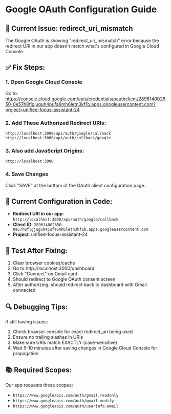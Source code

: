 # Google OAuth Configuration Guide

## 🔴 Current Issue: redirect_uri_mismatch

The Google OAuth is showing "redirect_uri_mismatch" error because the redirect URI in our app doesn't match what's configured in Google Cloud Console.

## ✅ Fix Steps:

### 1. Open Google Cloud Console
Go to: https://console.cloud.google.com/apis/credentials/oauthclient/289614002650-0e57h8flgjuguh4pufa6mh6letn3kf1b.apps.googleusercontent.com?project=unified-focus-assistant-24

### 2. Add These Authorized Redirect URIs:
```
http://localhost:3000/api/auth/google/callback
http://localhost:3000/api/auth/callback/google
```

### 3. Also add JavaScript Origins:
```
http://localhost:3000
```

### 4. Save Changes
Click "SAVE" at the bottom of the OAuth client configuration page.

## 📝 Current Configuration in Code:

- **Redirect URI in our app**: `http://localhost:3000/api/auth/google/callback`
- **Client ID**: `289614002650-0e57h8flgjuguh4pufa6mh6letn3kf1b.apps.googleusercontent.com`
- **Project**: unified-focus-assistant-24

## 🎯 Test After Fixing:

1. Clear browser cookies/cache
2. Go to http://localhost:3000/dashboard
3. Click "Connect" on Gmail card
4. Should redirect to Google OAuth consent screen
5. After authorizing, should redirect back to dashboard with Gmail connected

## 🔍 Debugging Tips:

If still having issues:
1. Check browser console for exact redirect_uri being used
2. Ensure no trailing slashes in URIs
3. Make sure URIs match EXACTLY (case-sensitive)
4. Wait 5-10 minutes after saving changes in Google Cloud Console for propagation

## 📚 Required Scopes:

Our app requests these scopes:
- `https://www.googleapis.com/auth/gmail.readonly`
- `https://www.googleapis.com/auth/gmail.modify`
- `https://www.googleapis.com/auth/userinfo.email`